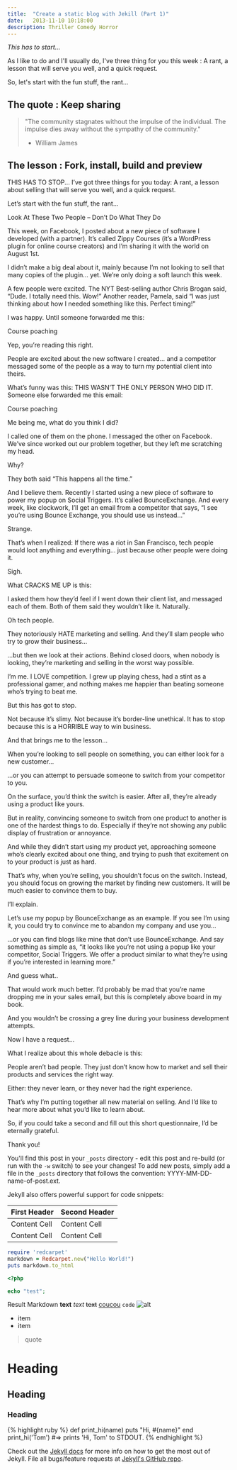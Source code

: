 ```yaml
---
title:  "Create a static blog with Jekill (Part 1)"
date:   2013-11-10 10:18:00
description: Thriller Comedy Horror
---
```


*This has to start...*

As I like to do and I'll usually do, I've three thing for you this week : A rant, a lesson that will serve you well, and a quick request.

So, let's start with the fun stuff, the rant...

## The quote : Keep sharing

> "The community stagnates without the impulse of the individual. The impulse dies away without the sympathy of the community."
> - William James


## The lesson : Fork, install, build and preview




THIS HAS TO STOP...
I’ve got three things for you today: A rant, a lesson about selling that will serve you well, and a quick request.

Let’s start with the fun stuff, the rant…


Look At These Two People – Don’t Do What They Do

This week, on Facebook, I posted about a new piece of software I developed (with a partner). It’s called Zippy Courses (it’s a WordPress plugin for online course creators) and I’m sharing it with the world on August 1st.

I didn’t make a big deal about it, mainly because I’m not looking to sell that many copies of the plugin… yet. We’re only doing a soft launch this week.

A few people were excited. The NYT Best-selling author Chris Brogan said, “Dude. I totally need this. Wow!” Another reader, Pamela, said “I was just thinking about how I needed something like this. Perfect timing!”

I was happy. Until someone forwarded me this:

Course poaching

Yep, you’re reading this right.

People are excited about the new software I created… and a competitor messaged some of the people as a way to turn my potential client into theirs.

What’s funny was this: THIS WASN’T THE ONLY PERSON WHO DID IT. Someone else forwarded me this email:

Course poaching

Me being me, what do you think I did?

I called one of them on the phone. I messaged the other on Facebook. We’ve since worked out our problem together, but they left me scratching my head.

Why?

They both said “This happens all the time.”

And I believe them. Recently I started using a new piece of software to power my popup on Social Triggers. It’s called BounceExchange. And every week, like clockwork, I’ll get an email from a competitor that says, “I see you’re using Bounce Exchange, you should use us instead…”

Strange.

That’s when I realized: If there was a riot in San Francisco, tech people would loot anything and everything… just because other people were doing it.

Sigh.

What CRACKS ME UP is this:

I asked them how they’d feel if I went down their client list, and messaged each of them. Both of them said they wouldn’t like it. Naturally.

Oh tech people.

They notoriously HATE marketing and selling. And they’ll slam people who try to grow their business…

…but then we look at their actions. Behind closed doors, when nobody is looking, they’re marketing and selling in the worst way possible.

I’m me. I LOVE competition. I grew up playing chess, had a stint as a professional gamer, and nothing makes me happier than beating someone who’s trying to beat me.

But this has got to stop.

Not because it’s slimy. Not because it’s border-line unethical. It has to stop because this is a HORRIBLE way to win business.

And that brings me to the lesson…

When you’re looking to sell people on something, you can either look for a new customer…

…or you can attempt to persuade someone to switch from your competitor to you.

On the surface, you’d think the switch is easier. After all, they’re already using a product like yours.

But in reality, convincing someone to switch from one product to another is one of the hardest things to do. Especially if they’re not showing any public display of frustration or annoyance.

And while they didn’t start using my product yet, approaching someone who’s clearly excited about one thing, and trying to push that excitement on to your product is just as hard.

That’s why, when you’re selling, you shouldn’t focus on the switch. Instead, you should focus on growing the market by finding new customers. It will be much easier to convince them to buy.

I’ll explain.

Let’s use my popup by BounceExchange as an example. If you see I’m using it, you could try to convince me to abandon my company and use you…

…or you can find blogs like mine that don’t use BounceExchange. And say something as simple as, “it looks like you’re not using a popup like your competitor, Social Triggers. We offer a product similar to what they’re using if you’re interested in learning more.”

And guess what..

That would work much better. I’d probably be mad that you’re name dropping me in your sales email, but this is completely above board in my book.

And you wouldn’t be crossing a grey line during your business development attempts.

Now I have a request…

What I realize about this whole debacle is this:

People aren’t bad people. They just don’t know how to market and sell their products and services the right way.

Either: they never learn, or they never had the right experience.

That’s why I’m putting together all new material on selling. And I’d like to hear more about what you’d like to learn about.

So, if you could take a second and fill out this short questionnaire, I’d be eternally grateful.

Thank you!

You'll find this post in your `_posts` directory - edit this post and re-build (or run with the `-w` switch) to see your changes!
To add new posts, simply add a file in the `_posts` directory that follows the convention: YYYY-MM-DD-name-of-post.ext.

Jekyll also offers powerful support for code snippets:

First Header  | Second Header
------------- | -------------
Content Cell  | Content Cell
Content Cell  | Content Cell

```ruby
require 'redcarpet'
markdown = Redcarpet.new("Hello World!")
puts markdown.to_html
```


```php
<?php

echo "test";

```

Result	Markdown
**text**
*text*
~~text~~
[coucou](http://eoko.fr)
`code`
![alt](http://eoko.fr)

* item
* item

> quote
# Heading
## Heading
### Heading



{% highlight ruby %}
def print_hi(name)
  puts "Hi, #{name}"
end
print_hi('Tom')
#=> prints 'Hi, Tom' to STDOUT.
{% endhighlight %}

Check out the [Jekyll docs][jekyll] for more info on how to get the most out of Jekyll. File all bugs/feature requests at [Jekyll's GitHub repo][jekyll-gh].

[jekyll-gh]: https://github.com/mojombo/jekyll
[jekyll]:    http://jekyllrb.com
